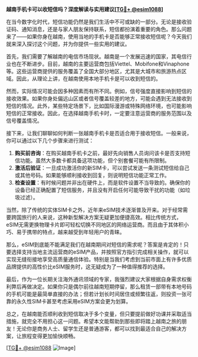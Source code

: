 **越南手机卡可以收短信吗？深度解读与实用建议[[TG💪+ @esim1088](https://t.me/s/esim1088)]**

在当今数字化时代，短信功能仍然是我们生活中不可或缺的一部分。无论是接收验证码、通知消息，还是与家人朋友保持联系，短信都扮演着重要的角色。那么问题来了——如果你身在越南，使用当地的手机卡是否能够正常接收短信呢？今天我们就来深入探讨这个问题，并为你提供一些实用的建议。

首先，我们需要了解越南的电信市场现状。越南是一个发展迅速的国家，其电信行业也在不断进步。目前，越南的主要运营商包括Viettel、Mobifone和Vinaphone等。这些运营商提供的服务覆盖了全国大部分地区，尤其是大城市和旅游热点区域。因此，从理论上讲，在越南使用本地手机卡是可以收到短信的。

然而，实际情况可能会因多种因素而有所不同。例如，信号强度直接影响到短信的接收效果。如果你身处偏远山区或者信号覆盖较差的地方，可能会遇到无法接收到短信的情况。此外，某些特定场景下，比如国际漫游或特殊网络环境，也可能影响短信的正常接收。因此，在选择越南手机卡时，一定要注意运营商的服务范围以及信号覆盖情况。

接下来，让我们聊聊如何判断一张越南手机卡是否适合用于接收短信。一般来说，你可以通过以下几个步骤来进行测试：

1. **购买前咨询**：在购买越南手机卡之前，最好先向销售人员询问该卡是否支持短信功能。虽然大多数卡都具备这项功能，但个别套餐可能有所限制。
2. **激活后验证**：一旦成功激活你的新SIM卡，可以尝试发送一条测试短信给自己或其他号码。如果能够顺利接收到回复，则说明短信功能正常工作。
3. **检查设置**：有时候问题并非出在硬件上，而是软件设置不当导致的。确保你的设备已经正确配置了短信服务，并且没有开启任何可能导致干扰的功能（如垃圾过滤）。

当然，除了传统的实体SIM卡之外，近年来eSIM技术逐渐普及开来。对于经常需要跨国旅行的人来说，这种新型解决方案无疑更加便捷高效。相比传统方式，eSIM无需更换物理卡片即可轻松切换不同地区的网络运营商。而且由于其体积小巧、易于携带的特点，越来越受到年轻用户的青睐。

那么，eSIM到底能不能满足我们在越南期间对短信的需求呢？答案是肯定的！只要选择支持当地主流运营商的eSIM产品，并按照官方指引完成相关操作，就可以实现无缝衔接地享受高质量通信体验。特别是当我们考虑到当前市面上有许多优质品牌提供的高性价比eSIM服务时，这无疑成为了一种值得推荐的选择。

最后，作为一位长期关注海外通讯领域的专家，我强烈建议大家根据自身需求权衡利弊后再做决定。如果你只是偶尔前往越南短期停留，那么租赁一部带有本地号码的手机可能是最简单直接的办法；但若计划长时间居住或频繁往返，则投资一张可靠的永久性SIM卡甚至考虑采用eSIM方案会更为划算。

总之，在越南能否顺利收到短信取决于多个变量，但只要提前做好功课并采取适当措施，就完全不用担心这一问题。希望本文能帮助到那些即将踏上越南之旅的朋友！无论你是商务人士、留学生还是普通游客，都可以找到最适合自己的解决方案，让旅程变得更加愉快顺畅。

[[TG💪+ @esim1088](https://t.me/s/esim1088) ![Image](https://i.postimg.cc/4NQfJmqS/Snipaste-2025-05-13-00-14-12.png)]
